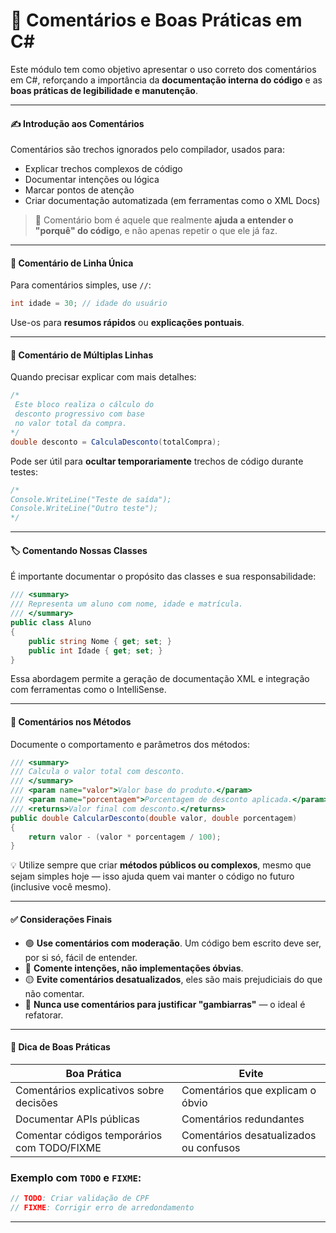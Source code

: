 # 📝 Comentários e Boas Práticas em C#

Este módulo tem como objetivo apresentar o uso correto dos comentários em C#, reforçando a importância da **documentação interna do código** e as **boas práticas de legibilidade e manutenção**.

---

#### ✍️ Introdução aos Comentários

Comentários são trechos ignorados pelo compilador, usados para:

- Explicar trechos complexos de código
- Documentar intenções ou lógica
- Marcar pontos de atenção
- Criar documentação automatizada (em ferramentas como o XML Docs)

> 🧠 Comentário bom é aquele que realmente **ajuda a entender o "porquê" do código**, e não apenas repetir o que ele já faz.

---

#### 💬 Comentário de Linha Única

Para comentários simples, use `//`:

```csharp
int idade = 30; // idade do usuário
````

Use-os para **resumos rápidos** ou **explicações pontuais**.

---

#### 🧾 Comentário de Múltiplas Linhas

Quando precisar explicar com mais detalhes:

```csharp
/*
 Este bloco realiza o cálculo do
 desconto progressivo com base
 no valor total da compra.
*/
double desconto = CalculaDesconto(totalCompra);
```

Pode ser útil para **ocultar temporariamente** trechos de código durante testes:

```csharp
/*
Console.WriteLine("Teste de saída");
Console.WriteLine("Outro teste");
*/
```

---

#### 🏷️ Comentando Nossas Classes

É importante documentar o propósito das classes e sua responsabilidade:

```csharp
/// <summary>
/// Representa um aluno com nome, idade e matrícula.
/// </summary>
public class Aluno
{
    public string Nome { get; set; }
    public int Idade { get; set; }
}
```

Essa abordagem permite a geração de documentação XML e integração com ferramentas como o IntelliSense.

---

#### 🧪 Comentários nos Métodos

Documente o comportamento e parâmetros dos métodos:

```csharp
/// <summary>
/// Calcula o valor total com desconto.
/// </summary>
/// <param name="valor">Valor base do produto.</param>
/// <param name="porcentagem">Porcentagem de desconto aplicada.</param>
/// <returns>Valor final com desconto.</returns>
public double CalcularDesconto(double valor, double porcentagem)
{
    return valor - (valor * porcentagem / 100);
}
```

💡 Utilize sempre que criar **métodos públicos ou complexos**, mesmo que sejam simples hoje — isso ajuda quem vai manter o código no futuro (inclusive você mesmo).

---

#### ✅ Considerações Finais

* 🟢 **Use comentários com moderação**. Um código bem escrito deve ser, por si só, fácil de entender.
* 🔵 **Comente intenções, não implementações óbvias**.
* 🟡 **Evite comentários desatualizados**, eles são mais prejudiciais do que não comentar.
* 🔴 **Nunca use comentários para justificar "gambiarras"** — o ideal é refatorar.

---

#### 📌 Dica de Boas Práticas

| Boa Prática                                 | Evite                                  |
| ------------------------------------------- | -------------------------------------- |
| Comentários explicativos sobre decisões     | Comentários que explicam o óbvio       |
| Documentar APIs públicas                    | Comentários redundantes                |
| Comentar códigos temporários com TODO/FIXME | Comentários desatualizados ou confusos |

### Exemplo com `TODO` e `FIXME`:

```csharp
// TODO: Criar validação de CPF
// FIXME: Corrigir erro de arredondamento
```

---

